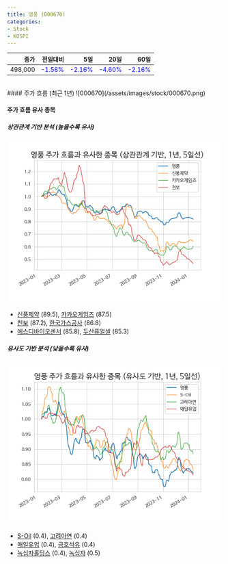 ```yaml
---
title: 영풍 (000670)
categories:
- Stock
- KOSPI
---
```


|종가|전일대비|5일|20일|60일|
|---:|-------:|--:|---:|---:|
|498,000|<span style="color: blue">-1.58%</span>|<span style="color: blue">-2.16%</span>|<span style="color: blue">-4.60%</span>|<span style="color: blue">-2.16%</span>|

<!-- more -->
<br>
#### 주가 흐름 (최근 1년)
![000670](/assets/images/stock/000670.png)


#### 주가 흐름 유사 종목


##### 상관관계 기반 분석 (높을수록 유사)
![000670](/assets/images/stock/000670_corr.png)
- [신풍제약](/019170/) (89.5), [카카오게임즈](/293490/) (87.5)
- [천보](/278280/) (87.2), [한국가스공사](/036460/) (86.8)
- [에스디바이오센서](/137310/) (85.8), [두산퓨얼셀](/336260/) (85.3)


##### 유사도 기반 분석 (낮을수록 유사)	
![000670](/assets/images/stock/000670_sim.png)
- [S-Oil](/010950/) (0.4), [고려아연](/010130/) (0.4)
- [매일유업](/267980/) (0.4), [금호석유](/011780/) (0.4)
- [녹십자홀딩스](/005250/) (0.4), [녹십자](/006280/) (0.5)